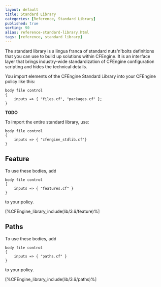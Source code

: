 ```yaml
---
layout: default
title: Standard Library
categories: [Reference, Standard Library]
published: true
sorting: 90
alias: reference-standard-library.html
tags: [reference, standard library]
---
```


The standard library is a lingua franca of standard nuts'n'bolts definitions 
that you can use to build up solutions within CFEngine. It is an interface 
layer that brings industry-wide standardization of CFEngine configuration 
scripting and hides the technical details.

You import elements of the CFEngine Standard Library into your CFEngine policy like this:

```cf3
body file control
{
    inputs => { "files.cf", "packages.cf" };
}
```

**TODO**

To import the entire standard library, use:

```cf3
body file control
{
	inputs => { "cfengine_stdlib.cf"}
}
```

## Feature

To use these bodies, add

```cf3
body file control
{
	inputs => { "features.cf" }
}
```

to your policy.

[%CFEngine_library_include(lib/3.6/feature)%]

## Paths

To use these bodies, add

```cf3
body file control
{
	inputs => { "paths.cf" }
}
```

to your policy.

[%CFEngine_library_include(lib/3.6/paths)%]

